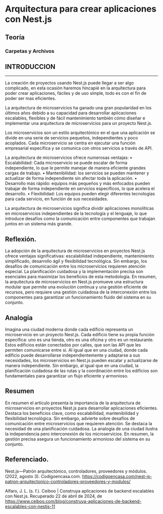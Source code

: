 # Arquitectura para crear aplicaciones con Nest.js
## Teoría
### Carpetas y Archivos
## INTRODUCCION
----
La creación de proyectos usando Nest.js puede llegar a ser algo complicado, en esta ocasión haremos hincapié en la arquitectura para poder crear aplicaciones, fáciles y de uso simple, todo es con el fin de poder ser mas eficientes.

La arquitectura de microservicios ha ganado una gran popularidad en los últimos años debido a su capacidad para desarrollar aplicaciones escalables, flexibles y de fácil mantenimiento también cómo diseñar e implementar una arquitectura de microservicios para un proyecto Nest.js.

Los microservicios son un estilo arquitectónico en el que una aplicación se divide en una serie de servicios pequeños, independientes y poco acoplados. Cada microservicio se centra en ejecutar una función empresarial específica y se comunica con otros servicios a través de API.

La arquitectura de microservicios ofrece numerosas ventajas:
•	Escalabilidad: Cada microservicio se puede escalar de forma independiente, lo que le permite manejar de manera eficiente grandes cargas de trabajo.
•	Mantenibilidad: los servicios se pueden mantener y actualizar de forma independiente sin afectar toda la aplicación.
•	Desarrollo más rápido: equipos más pequeños y más enfocados pueden trabajar de forma independiente en servicios específicos, lo que acelera el desarrollo.
•	Flexibilidad: Los equipos pueden elegir diferentes tecnologías para cada servicio, en función de sus necesidades.


 La arquitectura de microservicios significa dividir aplicaciones monolíticas en microservicios independientes de la tecnología y el lenguaje, lo que introduce desafíos como la comunicación entre componentes que trabajan juntos en un sistema más grande.

 
## Reflexión.

La adopción de la arquitectura de microservicios en proyectos Nest.js ofrece ventajas significativas: escalabilidad independiente, mantenimiento simplificado, desarrollo ágil y flexibilidad tecnológica. Sin embargo, los desafíos de comunicación entre los microservicios requieren atención especial. La planificación cuidadosa y la implementación precisa son esenciales para maximizar los beneficios de esta metodología. En resumen, la arquitectura de microservicios en Nest.js promueve una estructura modular que permite una evolución continua y una gestión eficiente de recursos, pero requiere una gestión cuidadosa de la interconexión entre los componentes para garantizar un funcionamiento fluido del sistema en su conjunto.


## Analogía

Imagina una ciudad moderna donde cada edificio representa un microservicio en un proyecto Nest.js. Cada edificio tiene su propia función específica: uno es una tienda, otro es una oficina y otro es un restaurante. Estos edificios están conectados por calles, que son las API que les permiten comunicarse entre sí. Al igual que en una ciudad, donde cada edificio puede desarrollarse independientemente y adaptarse a sus necesidades, los microservicios en Nest.js pueden escalar y actualizarse de manera independiente. Sin embargo, al igual que en una ciudad, la planificación cuidadosa de las rutas y la coordinación entre los edificios son fundamentales para garantizar un flujo eficiente y armonioso.

## Resumen

En resumen el artículo presenta la importancia de la arquitectura de microservicios en proyectos Nest.js para desarrollar aplicaciones eficientes. Destaca los beneficios clave, como escalabilidad, mantenibilidad y flexibilidad tecnológica. Sin embargo, advierte sobre desafíos de comunicación entre microservicios que requieren atención. Se destaca la necesidad de una planificación cuidadosa. La analogía de una ciudad ilustra la independencia pero interconexión de los microservicios. En resumen, la gestión precisa asegura un funcionamiento armonioso del sistema en su conjunto.


## Referenciado.

Nest.js—Patrón arquitectónico, controladores, proveedores y módulos. (2022, agosto 3). Codigoencasa.com. https://codigoencasa.com/nest-js-patron-arquitectonico-controladores-proveedores-y-modulos/

Alfaro, J. L. (s. f.). Ceiboo | Construya aplicaciones de backend escalables con Nest.js. Recuperado 22 de abril de 2024, de https://www.ceiboo.com/blog/construya-aplicaciones-de-backend-escalables-con-nestjs-11

